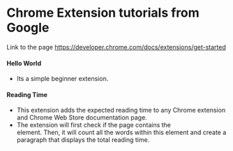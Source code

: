 # Chrome Extension tutorials from Google

Link to the page https://developer.chrome.com/docs/extensions/get-started

#### Hello World

- Its a simple beginner extension.

#### Reading Time

- This extension adds the expected reading time to any Chrome extension and Chrome Web Store documentation page.
- The extension will first check if the page contains the <article> element. Then, it will count all the words within this element and create a paragraph that displays the total reading time.
